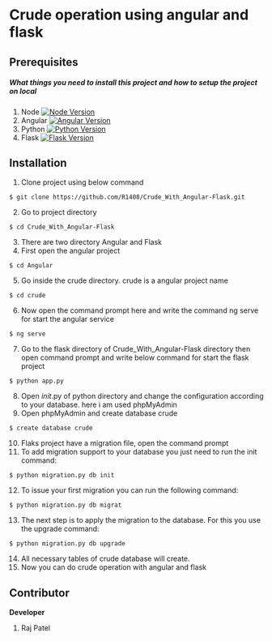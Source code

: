 # Crude operation using angular and flask


## Prerequisites

##### What things you need to install this project and how to setup the project on local


1. Node [![Node Version](https://img.shields.io/badge/Version-12.16.1*-green)](https://nodejs.org/en/)
2. Angular [![Angular Version](https://img.shields.io/badge/Version-9.0.2*-green)](https://angular.io/guide/setup-local#npm-package-manager)
3. Python [![Python Version](https://img.shields.io/badge/Version-3.7.6-green)](https://www.python.org/downloads/)
4. Flask [![Flask Version](https://img.shields.io/badge/Version-1.1.2-green)](https://pypi.org/project/Flask/)

## Installation

1. Clone project using below command
```
$ git clone https://github.com/R1408/Crude_With_Angular-Flask.git
```
2. Go to project directory
```
$ cd Crude_With_Angular-Flask
```
3. There are two directory Angular and Flask
4. First open the angular project
```
$ cd Angular
```
5. Go inside the crude directory. crude is a angular project name
```
$ cd crude
```
6. Now open the command prompt here and write the command ng serve for start the angular service
```
$ ng serve
```
7. Go to the flask directory of Crude_With_Angular-Flask directory then open command prompt and write below command for start the flask
   project
```
$ python app.py
```
8. Open _init_.py of python directory and change the configuration according to your database. here i am used phpMyAdmin
9. Open phpMyAdmin and create database crude
```
$ create database crude
```
10. Flaks project have a migration file, open the command prompt
11. To add migration support to your database you just need to run the init command:
```
$ python migration.py db init
```
12. To issue your first migration you can run the following command:
```
$ python migration.py db migrat
```
13. The next step is to apply the migration to the database. For this you use the upgrade command:
```
$ python migration.py db upgrade
```
14. All necessary tables of crude database will create.
15. Now you can do crude operation with angular and flask

## Contributor

**Developer**

  1. Raj Patel

